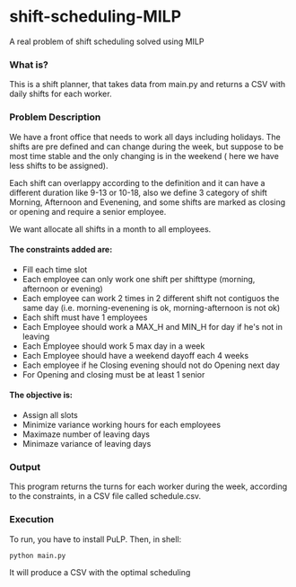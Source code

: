 # shift-scheduling-MILP
A real problem of shift scheduling solved using MILP

### What is?
This is a shift planner, that takes data from main.py and returns a CSV with daily shifts for each worker.

### Problem Description
We have a front office that needs to work all days including holidays. The shifts are pre defined and can change during the week, but suppose to be most time stable and the only changing is in the weekend ( here we have less shifts to be assigned).

Each shift can overlappy according to the definition and it can have a different duration like 9-13 or 10-18, also we define 3 category of shift Morning, Afternoon and Evenening, and some shifts are marked as closing or opening and require a senior employee.

We want allocate all shifts in a month to all employees.

#### The constraints added are:
* Fill each time slot
* Each employee can only work one shift per shifttype (morning, afternoon or evening)
* Each employee can work 2 times in 2 different shift not contiguos the same day (i.e. morning-evenening is ok, morning-afternoon is not ok)
* Each shift must have 1 employees
* Each Employee should work a MAX_H and MIN_H for day if he's not in leaving
* Each Employee should work 5 max day in a week
* Each Employee should have a weekend dayoff each 4 weeks 
* Each employee if he Closing evening should not do Opening next day
* For Opening and closing must be at least 1 senior

#### The objective is:
* Assign all slots
* Minimize variance working hours for each employees
* Maximaze number of leaving days
* Minimaze variance of leaving days


### Output

This program returns the turns for each worker during the week, according to the constraints, in a CSV file called schedule.csv.

### Execution

To run, you have to install PuLP.
Then, in shell:

    python main.py
    
It will produce a CSV with the optimal scheduling
